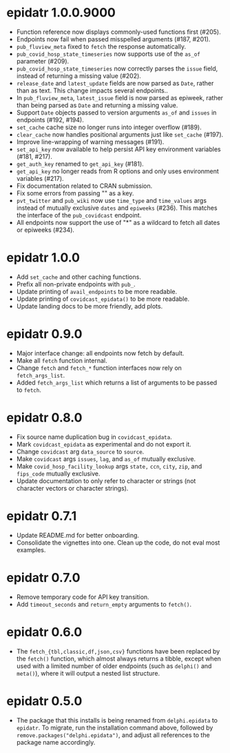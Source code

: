 # epidatr 1.0.0.9000

- Function reference now displays commonly-used functions first (#205).
- Endpoints now fail when passed misspelled arguments (#187, #201).
- `pub_fluview_meta` fixed to `fetch` the response automatically.
- `pub_covid_hosp_state_timeseries` now supports use of the `as_of` parameter (#209).
- `pub_covid_hosp_state_timeseries` now correctly parses the `issue` field,
  instead of returning a missing value (#202).
- `release_date` and `latest_update` fields are now parsed as `Date`, rather
  than as text. This change impacts several endpoints..
- In `pub_fluview_meta`, `latest_issue` field is now parsed as epiweek, rather
  than being parsed as `Date` and returning a missing value.
- Support `Date` objects passed to version arguments `as_of` and `issues` in
  endpoints (#192, #194).
- `set_cache` cache size no longer runs into integer overflow (#189).
- `clear_cache` now handles positional arguments just like `set_cache` (#197).
- Improve line-wrapping of warning messages (#191).
- `set_api_key` now available to help persist API key environment variables (#181, #217).
- `get_auth_key` renamed to `get_api_key` (#181).
- `get_api_key` no longer reads from R options and only uses environment variables (#217).
- Fix documentation related to CRAN submission.
- Fix some errors from passing "" as a key.
- `pvt_twitter` and `pub_wiki` now use `time_type` and `time_values` args instead of mutually exclusive `dates` and `epiweeks` (#236). This matches the interface of the `pub_covidcast` endpoint.
- All endpoints now support the use of "\*" as a wildcard to fetch all dates or epiweeks (#234).

# epidatr 1.0.0

- Add `set_cache` and other caching functions.
- Prefix all non-private endpoints with `pub_`.
- Update printing of `avail_endpoints` to be more readable.
- Update printing of `covidcast_epidata()` to be more readable.
- Update landing docs to be more friendly, add plots.

# epidatr 0.9.0

- Major interface change: all endpoints now fetch by default.
- Make all `fetch` function internal.
- Change `fetch` and `fetch_*` function interfaces now rely on `fetch_args_list`.
- Added `fetch_args_list` which returns a list of arguments to be passed to `fetch`.

# epidatr 0.8.0

- Fix source name duplication bug in `covidcast_epidata`.
- Mark `covidcast_epidata` as experimental and do not export it.
- Change `covidcast` arg `data_source` to `source`.
- Make `covidcast` args `issues`, `lag`, and `as_of` mutually exclusive.
- Make `covid_hosp_facility_lookup` args `state,` `ccn`, `city`, `zip`, and
  `fips_code` mutually exclusive.
- Update documentation to only refer to character or strings (not character
  vectors or character strings).

# epidatr 0.7.1

- Update README.md for better onboarding.
- Consolidate the vignettes into one. Clean up the code, do not eval most examples.

# epidatr 0.7.0

- Remove temporary code for API key transition.
- Add `timeout_seconds` and `return_empty` arguments to `fetch()`.

# epidatr 0.6.0

- The `fetch_{tbl,classic,df,json,csv}` functions have been replaced by the
  `fetch()` function, which almost always returns a tibble, except when used with
  a limited number of older endpoints (such as `delphi()` and `meta()`), where it
  will output a nested list structure.

# epidatr 0.5.0

- The package that this installs is being renamed from `delphi.epidata` to
  `epidatr`. To migrate, run the installation command above, followed by
  `remove.packages("delphi.epidata")`, and adjust all references to the package
  name accordingly.
